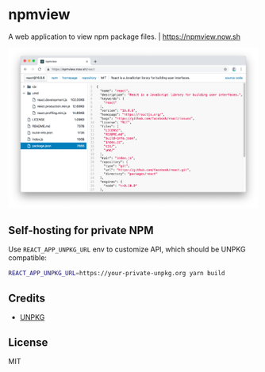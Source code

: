 # npmview

A web application to view npm package files. | https://npmview.now.sh

![Screenshot](assets/screenshot.png)

## Self-hosting for private NPM

Use `REACT_APP_UNPKG_URL` env to customize API, which should be UNPKG compatible:

```sh
REACT_APP_UNPKG_URL=https://your-private-unpkg.org yarn build
```

## Credits

- [UNPKG](https://unpkg.com)

## License

MIT
